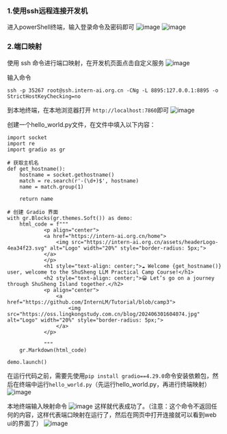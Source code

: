 ### 1.使用ssh远程连接开发机

进入powerShell终端，输入登录命令及密码即可
![image](https://github.com/user-attachments/assets/490657da-1557-4eed-82b8-d67f77caae3f)
![image](https://github.com/user-attachments/assets/4523b3c4-d4d2-48c3-a7af-9be784bd3e55)


### 2.端口映射
使用 ssh 命令进行端口映射，在开发机页面点击自定义服务
![image](https://github.com/user-attachments/assets/850688d7-bf5a-4b6e-ad32-7bfa77ccbbfc)


输入命令
```
ssh -p 35267 root@ssh.intern-ai.org.cn -CNg -L 8895:127.0.0.1:8895 -o StrictHostKeyChecking=no
```
到本地终端，在本地浏览器打开
`http://localhost:7860`即可
![image](https://github.com/user-attachments/assets/88e98fee-1e50-4de1-aee2-936ff2849339)


创建一个hello_world.py文件，在文件中填入以下内容：
```
import socket
import re
import gradio as gr
 
# 获取主机名
def get_hostname():
    hostname = socket.gethostname()
    match = re.search(r'-(\d+)$', hostname)
    name = match.group(1)
    
    return name
 
# 创建 Gradio 界面
with gr.Blocks(gr.themes.Soft()) as demo:
    html_code = f"""
            <p align="center">
            <a href="https://intern-ai.org.cn/home">
                <img src="https://intern-ai.org.cn/assets/headerLogo-4ea34f23.svg" alt="Logo" width="20%" style="border-radius: 5px;">
            </a>
            </p>
            <h1 style="text-align: center;">☁️ Welcome {get_hostname()} user, welcome to the ShuSheng LLM Practical Camp Course!</h1>
            <h2 style="text-align: center;">😀 Let’s go on a journey through ShuSheng Island together.</h2>
            <p align="center">
                <a href="https://github.com/InternLM/Tutorial/blob/camp3">
                    <img src="https://oss.lingkongstudy.com.cn/blog/202406301604074.jpg" alt="Logo" width="20%" style="border-radius: 5px;">
                </a>
            </p>

            """
    gr.Markdown(html_code)

demo.launch()
```
在运行代码之前，需要先使用`pip install gradio==4.29.0`命令安装依赖包，然后在终端中运行`hello_world.py`（先运行hello_world.py，再进行终端映射）
![image](https://github.com/user-attachments/assets/0dc4464b-fb8e-4c70-b83d-cec1629c07f3)

本地终端输入映射命令
![image](https://github.com/user-attachments/assets/fa36affc-baf5-467b-a2ff-411c925e817d)
这样就代表成功了。（注意：这个命令不返回任何的内容，这样代表端口映射在运行了，然后在网页中打开连接就可以看到web ui的界面了）
![image](https://github.com/user-attachments/assets/b1dfd856-0403-46e0-90c5-e51c8823a894)




